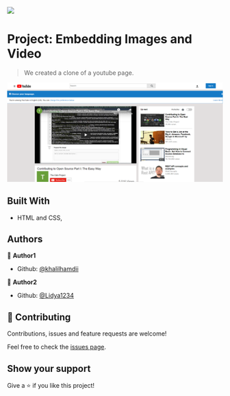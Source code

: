 ![](https://img.shields.io/badge/Microverse-blueviolet)

# Project: Embedding Images and Video

> We created a clone of a youtube page.

![screenshot](./Youtube_page_screenshot.PNG)

## Built With

- HTML and CSS,

## Authors

👤 **Author1**

- Github: [@khalilhamdii](https://github.com/khalilhamdii)

👤 **Author2**

- Github: [@Lidya1234](https://github.com/Lidya1234)

## 🤝 Contributing

Contributions, issues and feature requests are welcome!

Feel free to check the [issues page](issues/).

## Show your support

Give a ⭐️ if you like this project!
